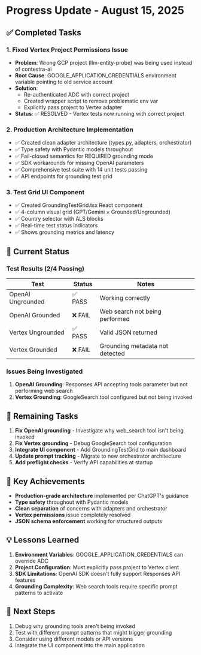 # Progress Update - August 15, 2025

## ✅ Completed Tasks

### 1. Fixed Vertex Project Permissions Issue
- **Problem**: Wrong GCP project (llm-entity-probe) was being used instead of contestra-ai
- **Root Cause**: GOOGLE_APPLICATION_CREDENTIALS environment variable pointing to old service account
- **Solution**: 
  - Re-authenticated ADC with correct project
  - Created wrapper script to remove problematic env var
  - Explicitly pass project to Vertex adapter
- **Status**: ✅ RESOLVED - Vertex tests now running with correct project

### 2. Production Architecture Implementation
- ✅ Created clean adapter architecture (types.py, adapters, orchestrator)
- ✅ Type safety with Pydantic models throughout
- ✅ Fail-closed semantics for REQUIRED grounding mode
- ✅ SDK workarounds for missing OpenAI parameters
- ✅ Comprehensive test suite with 14 unit tests passing
- ✅ API endpoints for grounding test grid

### 3. Test Grid UI Component
- ✅ Created GroundingTestGrid.tsx React component
- ✅ 4-column visual grid (GPT/Gemini × Grounded/Ungrounded)
- ✅ Country selector with ALS blocks
- ✅ Real-time test status indicators
- ✅ Shows grounding metrics and latency

## 🔄 Current Status

### Test Results (2/4 Passing)
| Test | Status | Notes |
|------|--------|-------|
| OpenAI Ungrounded | ✅ PASS | Working correctly |
| OpenAI Grounded | ❌ FAIL | Web search not being performed |
| Vertex Ungrounded | ✅ PASS | Valid JSON returned |
| Vertex Grounded | ❌ FAIL | Grounding metadata not detected |

### Issues Being Investigated
1. **OpenAI Grounding**: Responses API accepting tools parameter but not performing web search
2. **Vertex Grounding**: GoogleSearch tool configured but not being invoked

## 📝 Remaining Tasks

1. **Fix OpenAI grounding** - Investigate why web_search tool isn't being invoked
2. **Fix Vertex grounding** - Debug GoogleSearch tool configuration
3. **Integrate UI component** - Add GroundingTestGrid to main dashboard
4. **Update prompt tracking** - Migrate to new orchestrator architecture
5. **Add preflight checks** - Verify API capabilities at startup

## 🎯 Key Achievements

- **Production-grade architecture** implemented per ChatGPT's guidance
- **Type safety** throughout with Pydantic models
- **Clean separation** of concerns with adapters and orchestrator
- **Vertex permissions** issue completely resolved
- **JSON schema enforcement** working for structured outputs

## 💡 Lessons Learned

1. **Environment Variables**: GOOGLE_APPLICATION_CREDENTIALS can override ADC
2. **Project Configuration**: Must explicitly pass project to Vertex client
3. **SDK Limitations**: OpenAI SDK doesn't fully support Responses API features
4. **Grounding Complexity**: Web search tools require specific prompt patterns to activate

## 🚀 Next Steps

1. Debug why grounding tools aren't being invoked
2. Test with different prompt patterns that might trigger grounding
3. Consider using different models or API versions
4. Integrate the UI component into the main application